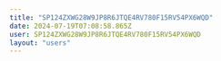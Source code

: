 ```yaml
---
title: "SP124ZXWG28W9JP8R6JTQE4RV780F15RV54PX6WQD"
date: 2024-07-19T07:08:58.865Z
user: SP124ZXWG28W9JP8R6JTQE4RV780F15RV54PX6WQD
layout: "users"
---
```

    